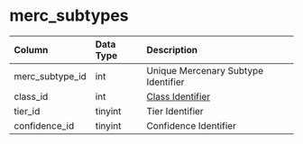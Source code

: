 # merc\_subtypes

| Column | Data Type | Description |
| :--- | :--- | :--- |
| merc\_subtype\_id | int | Unique Mercenary Subtype Identifier |
| class\_id | int | [Class Identifier](https://eqemu.gitbook.io/server/categories/player/class-list) |
| tier\_id | tinyint | Tier Identifier |
| confidence\_id | tinyint | Confidence Identifier |

